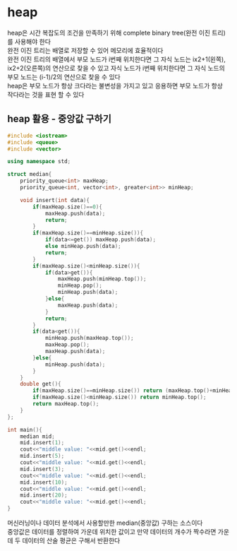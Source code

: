 # heap

heap은 시간 복잡도의 조건을 만족하기 위해 complete binary tree(완전 이진 트리)를 사용해야 한다   
완전 이진 트리는 배열로 저장할 수 있어 메모리에 효율적이다   
완전 이진 트리의 배열에서 부모 노드가 i번째 위치한다면 그 자식 노드는 ix2+1(왼쪽), ix2+2(오른쪽)의 연산으로 찾을 수 있고 자식 노드가 i번째 위치한다면 그 자식 노드의 부모 노드는 (i-1)/2의 연산으로 찾을 수 있다   
heap은 부모 노드가 항상 크다라는 불변성을 가지고 있고 응용하면 부모 노드가 항상 작다라는 것을 표현 할 수 있다   

## heap 활용 - 중앙값 구하기
```c++
#include <iostream>
#include <queue>
#include <vector>

using namespace std;

struct median{
    priority_queue<int> maxHeap;
    priority_queue<int, vector<int>, greater<int>> minHeap;

    void insert(int data){
        if(maxHeap.size()==0){
            maxHeap.push(data);
            return;
        }
        if(maxHeap.size()==minHeap.size()){
            if(data<=get()) maxHeap.push(data);
            else minHeap.push(data);
            return;
        }
        if(maxHeap.size()<minHeap.size()){
            if(data>get()){
                maxHeap.push(minHeap.top());
                minHeap.pop();
                minHeap.push(data);
            }else{
                maxHeap.push(data);
            }
            return;
        }
        if(data<get()){
            minHeap.push(maxHeap.top());
            maxHeap.pop();
            maxHeap.push(data);
        }else{
            minHeap.push(data);
        }
    }
    double get(){
        if(maxHeap.size()==minHeap.size()) return (maxHeap.top()+minHeap.top())/2.0;
        if(maxHeap.size()<minHeap.size()) return minHeap.top();
        return maxHeap.top();
    }
};

int main(){
    median mid;
    mid.insert(1);
    cout<<"middle value: "<<mid.get()<<endl;
    mid.insert(5);
    cout<<"middle value: "<<mid.get()<<endl;
    mid.insert(3);
    cout<<"middle value: "<<mid.get()<<endl;
    mid.insert(10);
    cout<<"middle value: "<<mid.get()<<endl;
    mid.insert(20);
    cout<<"middle value: "<<mid.get()<<endl;
}
```
머신러닝이나 데이터 분석에서 사용할만한 median(중앙값) 구하는 소스이다   
중앙값은 데이터를 정렬하여 가운데 위치한 값이고 만약 데이터의 개수가 짝수라면 가운데 두 데이터의 산술 평균은 구해서 반환한다   


